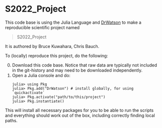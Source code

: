 # S2022_Project

This code base is using the Julia Language and [DrWatson](https://juliadynamics.github.io/DrWatson.jl/stable/)
to make a reproducible scientific project named
> S2022_Project

It is authored by Bruce Kuwahara, Chris Bauch.

To (locally) reproduce this project, do the following:

0. Download this code base. Notice that raw data are typically not included in the
   git-history and may need to be downloaded independently.
1. Open a Julia console and do:
   ```
   julia> using Pkg
   julia> Pkg.add("DrWatson") # install globally, for using `quickactivate`
   julia> Pkg.activate("path/to/this/project")
   julia> Pkg.instantiate()
   ```

This will install all necessary packages for you to be able to run the scripts and
everything should work out of the box, including correctly finding local paths.
